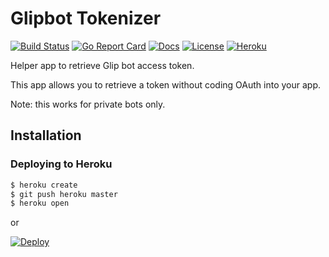 # Glipbot Tokenizer

[![Build Status][build-status-svg]][build-status-link]
[![Go Report Card][goreport-svg]][goreport-link]
[![Docs][docs-godoc-svg]][docs-godoc-link]
[![License][license-svg]][license-link]
[![Heroku][heroku-svg]][heroku-link]

Helper app to retrieve Glip bot access token.

This app allows you to retrieve a token without coding OAuth into your app.

Note: this works for private bots only.

## Installation

### Deploying to Heroku

```sh
$ heroku create
$ git push heroku master
$ heroku open
```

or

[![Deploy](https://www.herokucdn.com/deploy/button.svg)](https://heroku.com/deploy)

 [build-status-svg]: https://api.travis-ci.org/grokify/glipbot-tokenizer.svg?branch=master
 [build-status-link]: https://travis-ci.org/grokify/glipbot-tokenizer
 [goreport-svg]: https://goreportcard.com/badge/github.com/grokify/glipbot-tokenizer
 [goreport-link]: https://goreportcard.com/report/github.com/grokify/glipbot-tokenizer
 [docs-godoc-svg]: https://img.shields.io/badge/docs-godoc-blue.svg
 [docs-godoc-link]: https://godoc.org/github.com/grokify/glipbot-tokenizer
 [license-svg]: https://img.shields.io/badge/license-MIT-blue.svg
 [license-link]: https://github.com/grokify/glipbot-tokenizer/blob/master/LICENSE.md
 [heroku-svg]: https://img.shields.io/badge/%E2%86%91_Deploy_to-Heroku-7056bf.svg?style=flat
 [heroku-link]: https://heroku.com/deploy
